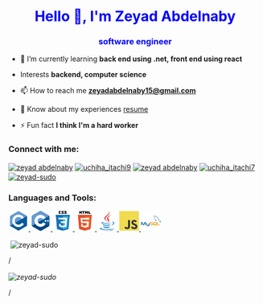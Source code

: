 <h1 align="center" style="color:blue;">Hello 👋, I'm Zeyad Abdelnaby</h1>
<h3 align="center" style="color:blue;">software engineer</h3>

- 🌱 I’m currently learning **back end using .net, front end using react**

- Interests **backend, computer science**

- 📫 How to reach me **zeyadabdelnaby15@gmail.com**

- 📄 Know about my experiences [resume](https://drive.google.com/file/d/1Hl9s03xowB7A-ns5x-0TxSanaCrRrqO2/view?usp=sharing)

- ⚡ Fun fact **I think I'm a hard worker**

<h3 align="left">Connect with me:</h3>
<p align="left">
<a href="https://linkedin.com/in/zeyad abdelnaby" target="blank"><img align="center" src="https://raw.githubusercontent.com/rahuldkjain/github-profile-readme-generator/master/src/images/icons/Social/linked-in-alt.svg" alt="zeyad abdelnaby" height="30" width="40" /></a>
<a href="https://www.codechef.com/users/uchiha_itachi9" target="blank"><img align="center" src="https://cdn.jsdelivr.net/npm/simple-icons@3.1.0/icons/codechef.svg" alt="uchiha_itachi9" height="30" width="40" /></a>
<a href="https://www.hackerrank.com/zeyad abdelnaby" target="blank"><img align="center" src="https://raw.githubusercontent.com/rahuldkjain/github-profile-readme-generator/master/src/images/icons/Social/hackerrank.svg" alt="zeyad abdelnaby" height="30" width="40" /></a>
<a href="https://codeforces.com/profile/uchiha_itachi7" target="blank"><img align="center" src="https://raw.githubusercontent.com/rahuldkjain/github-profile-readme-generator/master/src/images/icons/Social/codeforces.svg" alt="uchiha_itachi7" height="30" width="40" /></a>
<a href="https://www.leetcode.com/zeyad-sudo" target="blank"><img align="center" src="https://raw.githubusercontent.com/rahuldkjain/github-profile-readme-generator/master/src/images/icons/Social/leet-code.svg" alt="zeyad-sudo" height="30" width="40" /></a>
</p>

<h3 align="left">Languages and Tools:</h3>
<p align="left"> <a href="https://www.cprogramming.com/" target="_blank" rel="noreferrer"> <img src="https://raw.githubusercontent.com/devicons/devicon/master/icons/c/c-original.svg" alt="c" width="40" height="40"/> </a> <a href="https://www.w3schools.com/cpp/" target="_blank" rel="noreferrer"> <img src="https://raw.githubusercontent.com/devicons/devicon/master/icons/cplusplus/cplusplus-original.svg" alt="cplusplus" width="40" height="40"/> </a> <a href="https://www.w3schools.com/css/" target="_blank" rel="noreferrer"> <img src="https://raw.githubusercontent.com/devicons/devicon/master/icons/css3/css3-original-wordmark.svg" alt="css3" width="40" height="40"/> </a> <a href="https://www.w3.org/html/" target="_blank" rel="noreferrer"> <img src="https://raw.githubusercontent.com/devicons/devicon/master/icons/html5/html5-original-wordmark.svg" alt="html5" width="40" height="40"/> </a> <a href="https://www.java.com" target="_blank" rel="noreferrer"> <img src="https://raw.githubusercontent.com/devicons/devicon/master/icons/java/java-original.svg" alt="java" width="40" height="40"/> </a> <a href="https://developer.mozilla.org/en-US/docs/Web/JavaScript" target="_blank" rel="noreferrer"> <img src="https://raw.githubusercontent.com/devicons/devicon/master/icons/javascript/javascript-original.svg" alt="javascript" width="40" height="40"/> </a> <a href="https://www.mysql.com/" target="_blank" rel="noreferrer"> <img src="https://raw.githubusercontent.com/devicons/devicon/master/icons/mysql/mysql-original-wordmark.svg" alt="mysql" width="40" height="40"/> </a> </p>


<p>&nbsp;<img align="center" src="https://github-readme-stats.vercel.app/api?username=zeyad-sudo&show_icons=true&locale=en" alt="zeyad-sudo" /></p>

/*<p><img align="center" src="https://github-readme-streak-stats.herokuapp.com/?user=zeyad-sudo&theme=dark" alt="zeyad-sudo" /></p>*/
